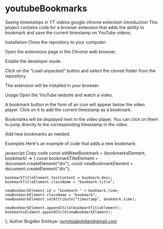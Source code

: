 # youtubeBookmarks
Saving timestamps in YT videos google chrome extension
Introduction
This project contains code for a browser extension that adds the ability to bookmark and save the current timestamp on YouTube videos.

Installation
Clone the repository to your computer:

Open the extensions page in the Chrome web browser.

Enable the developer mode.

Click on the "Load unpacked" button and select the cloned folder from the repository.

The extension will be installed in your browser.

Usage
Open the YouTube website and watch a video.

A bookmark button in the form of an icon will appear below the video player. Click on it to add the current timestamp as a bookmark.

Bookmarks will be displayed next to the video player. You can click on them to jump directly to the corresponding timestamp in the video.

Add new bookmarks as needed.

Examples
Here's an example of code that adds a new bookmark:

javascript
Copy code
const addNewBookmark = (bookmarksElement, bookmark) => {
    const bookmarkTitleElement = document.createElement("div");
    const newBookmarkElement = document.createElement("div");

    bookmarkTitleElement.textContent = bookmark.desc;
    bookmarkTitleElement.className = "bookmark-title";

    newBookmarkElement.id = "bookmark-" + bookmark.time;
    newBookmarkElement.className = "bookmark";
    newBookmarkElement.setAttribute("timestamp", bookmark.time);

    newBookmarkElement.appendChild(bookmarkTitleElement);
    bookmarksElement.appendChild(newBookmarkElement);
};
Author
Bogdan Sinitsya- synytsiabohdan@gmail.com
